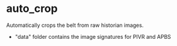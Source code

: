 # auto_crop

Automatically crops the belt from raw historian images.

- "data" folder contains the image signatures for PIVR and APBS